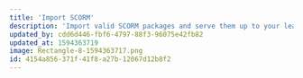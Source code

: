 ```yaml
---
title: 'Import SCORM'
description: 'Import valid SCORM packages and serve them up to your learners along side courses built with our native course builder.'
updated_by: cdd6d446-fbf6-4797-88f3-96075e42fb82
updated_at: 1594363719
image: Rectangle-8-1594363717.png
id: 4154a856-371f-41f8-a27b-12067d12b8f2
---
```

